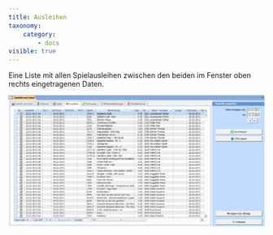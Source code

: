 ```yaml
---
title: Ausleihen
taxonomy:
    category:
        - docs
visible: true
---
```


Eine Liste mit allen Spielausleihen zwischen den beiden im Fenster oben rechts eingetragenen Daten.

![ausleihen](../../images/ausleihen.png)
